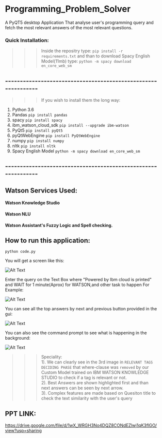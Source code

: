 # Programming_Problem_Solver
A PyQT5 desktop Application That analyse user's programming query and fetch the most relevant answers of the most relevant questions.

### Quick Installation:
>>> Inside the repositry type:
```pip install -r requirements.txt```
 and than to download Spacy English Model(11mb) type:
```python -m spacy download en_core_web_sm``` 
## --------------------------------------------------------------
>>> If you wish to install them the long way:
1) Python 3.6
2) Pandas
```pip install pandas```  
3) spacy
```pip install spacy```  
3) ibm_watson_cloud_sdk
```pip install --upgrade ibm-watson```  
4) PyQt5
```pip install pyQt5```  
5) pyQtWebEngine
```pip install PyQtWebEngine```  
6) numpy
```pip install numpy```  
7) nltk
```pip install nltk```
8) Spacy English Model
```python -m spacy download en_core_web_sm```  
## --------------------------------------------------------------

## Watson Services Used:  
#### Watson Knowledge Studio  
#### Watson NLU  
#### Watson Assistant's Fuzzy Logic and Spell checking.  

## How to run this application:
```python code.py```

You will get a screen like this:

![Alt Text](images/Capture1.PNG)

Enter the query on the Text Box where "Powered by Ibm cloud is printed" and WAIT for 1 minute(Aprox) for WATSON,and other task to happen
For Example:

![Alt Text](images/Capture2.PNG)

You can see all the top answers by next and previous button provided in the gui:

![Alt Text](images/Capture4.png)

You can also see the command prompt to see what is happening in the background:

![Alt Text](images/Capture3.PNG)


>>> Speciality:  
1). We can clearly see in the 3rd image in ```RELEVANT TAGS DECIDING PHASE``` that where-clause was ```removed``` by our Custom Model trained on IBM WATSON KNOWLEDGE STUDIO to check if a tag is relevant or not.  
2). Best Answers are shown highlighted  first and than next answers can be seen by next arrow.  
3). Complex features are made based on Quesiton title to check the text similarity with the user's query  

## PPT LINK:  
https://drive.google.com/file/d/1wX_WRGH3No4DQZ8CONdEZlwj1qK3flGO/view?usp=sharing

